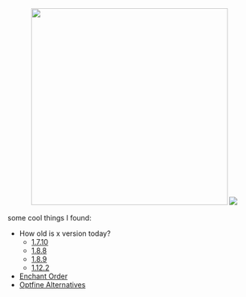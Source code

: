 <div align="center">
    <img width="391" src= "https://github-readme-stats.vercel.app/api?
username=ManInMyVan
&show_icons=true
&theme=transparent
&hide_border=true
&show=reviews,discussions_started,discussions_answered,prs_merged
&include_all_commits=true"
    >
    <img src= "https://github-readme-stats.vercel.app/api/top-langs/?username=ManInMyVan&layout=compact&theme=transparent&hide_border=true"
    >
</div>

some cool things I found:
- How old is x version today?
  - [1.7.10](https://howoldisminecraft1710.today/)
  - [1.8.8](https://howoldisminecraft188.today/)
  - [1.8.9](https://howoldisminecraft189.today/)
  - [1.12.2](https://howoldisminecraft1122.today/)
 - [Enchant Order](https://iamcal.github.io/enchant-order/)
 - [Optfine Alternatives](https://optifine.alternatives.lambdaurora.dev/)
